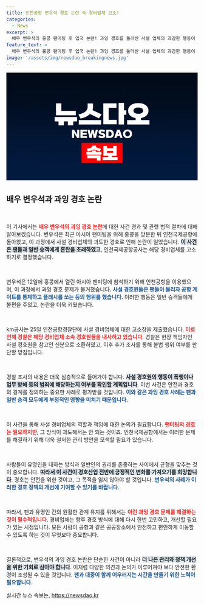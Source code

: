 ```yaml
---
title: 인천공항 변우석 경호 논란 속 경비업체 고소!
categories:
  - News
excerpt: >
  배우 변우석의 홍콩 팬미팅 후 입국 논란! 과잉 경호를 둘러싼 사설 업체의 과감한 행동이 인천공항에서 밝혀지며 고소전으로 번지고 있다. 경호원들의 충격적인 행동 뒤에 숨겨진 진실은 과연? 클릭해서 확인해보세요!
feature_text: >
  배우 변우석의 홍콩 팬미팅 후 입국 논란! 과잉 경호를 둘러싼 사설 업체의 과감한 행동이 인천공항에서 밝혀지며 고소전으로 번지고 있다. 경호원들의 충격적인 행동 뒤에 숨겨진 진실은 과연? 클릭해서 확인해보세요!
image: '/assets/img/newsdao_breakingnews.jpg'
---
```


<p><img src="/assets/img/newsdao_breakingnews.jpg" alt="ontimetimes 속보" /></p>

<h2 data-ke-size="size26">배우 변우석과 과잉 경호 논란</h2>

<p data-ke-size="size16">&nbsp;</p>

<p>이 기사에서는 <b><span style="color: #ee2323;">배우 변우석의 과잉 경호 논란</span></b>에 대한 사건 경과 및 관련 법적 절차에 대해 알아보겠습니다. 변우석은 최근 아시아 팬미팅을 위해 홍콩을 방문한 뒤 인천국제공항에 돌아왔고, 이 과정에서 사설 경비업체의 과도한 경호로 인해 논란이 일었습니다. <b><span style="background-color: #21538527;">이 사건은 팬들과 일반 승객에게 혼란을 초래하였고</span></b>, 인천국제공항공사는 해당 경비업체를 고소하기로 결정했습니다.</p>

<p data-ke-size="size16">&nbsp;</p>

<p>변우석은 12일에 홍콩에서 열린 아시아 팬미팅에 참석하기 위해 인천공항을 이용했으며, 이 과정에서 과잉 경호 문제가 불거졌습니다. <b><span style="color: #1a5490;">사설 경호원들은 팬들이 몰리자 공항 게이트를 통제하고 플래시를 쏘는 등의 행위를 했습니다</span></b>. 이러한 행동은 일반 승객들에게 불편을 주었고, 논란을 더욱 키웠습니다. </p>

<p data-ke-size="size16">&nbsp;</p>

<p>km공사는 25일 인천공항경찰단에 사설 경비업체에 대한 고소장을 제출했습니다. <b><span style="color: #ee2323;">이로 인해 경찰은 해당 경비업체 소속 경호원들을 내사하고 있습니다</span></b>. 경찰은 현장 책임자인 사설 경호원을 참고인 신분으로 소환하였고, 이후 추가 조사를 통해 불법 행위 여부를 판단할 방침입니다.</p>

<p data-ke-size="size16">&nbsp;</p>

<p>경찰 조사의 내용은 더욱 심층적으로 들어가야 합니다. <b><span style="background-color: #21538527;">사설 경호원의 행동이 폭행이나 업무 방해 등의 범죄에 해당하는지 여부를 확인할 계획입니다</span></b>. 이번 사건은 안전과 경호의 경계를 정의하는 중요한 사례로 평가받을 것입니다. <b><span style="color: #1a5490;">이와 같은 과잉 경호 사례는 팬과 일반 승객 모두에게 부정적인 영향을 미치기 때문입니다</span></b>.</p>

<p data-ke-size="size16">&nbsp;</p>

<p>이 사건을 통해 사설 경비업체의 역할과 책임에 대한 논의가 필요합니다. <b><span style="color: #ee2323;">팬미팅의 경호는 필요하지만</span></b>, 그 방식이 과도해서는 안 되는 것이죠. 인천국제공항에서는 이러한 문제를 해결하기 위해 더욱 철저한 관리 방안을 모색할 필요가 있습니다. </p>

<p data-ke-size="size16">&nbsp;</p>

<p>사람들이 유명인을 대하는 방식과 일반인의 권리를 존중하는 사이에서 균형을 맞추는 것이 중요합니다. <b><span style="background-color: #21538527;">따라서 이 사건이 경호산업 전반에 긍정적인 변화를 가져오기를 희망합니다</span></b>. 경호는 안전을 위한 것이고, 그 목적을 잃지 않아야 할 것입니다. <b><span style="color: #1a5490;">변우석의 사례가 이러한 경호 정책의 개선에 기여할 수 있기를 바랍니다</span></b>.</p>

<p data-ke-size="size16">&nbsp;</p>

<p>따라서, 팬과 유명인 간의 원활한 관계 유지를 위해서는 <b><span style="color: #ee2323;">이런 과잉 경호 문제를 해결하는 것이 필수적입니다</span></b>. 경비업체는 향후 경호 방식에 대해 다시 한번 고민하고, 개선할 필요가 있는 시점입니다. 모든 사람이 공항과 같은 공공장소에서 안전하고 편안하게 이동할 수 있도록 하는 것이 무엇보다 중요합니다. </p>

<p data-ke-size="size16">&nbsp;</p>

<p>결론적으로, 변우석의 과잉 경호 논란은 단순한 사건이 아니라 <b><span style="background-color: #21538527;">더 나은 관리와 정책 개선을 위한 기회로 삼아야 합니다</span></b>. 이처럼 다양한 의견과 논의가 이루어져야 보다 안전한 환경이 조성될 수 있을 것입니다. <b><span style="color: #1a5490;">팬과 대중이 함께 어우러지는 시간을 만들기 위한 노력이 필요합니다</span></b>.</p>
실시간 뉴스 속보는, <a href="https://newsdao.kr" rel="dofollow">https://newsdao.kr</a>



